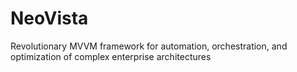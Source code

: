 # NeoVista
Revolutionary MVVM framework for automation, orchestration, and optimization of complex enterprise architectures

